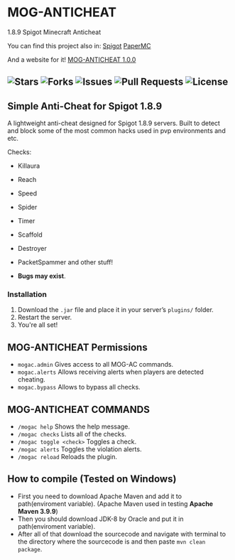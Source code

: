 # MOG-ANTICHEAT
1.8.9 Spigot Minecraft Anticheat


You can find this project also in: [Spigot](https://www.spigotmc.org/resources/mog-anticheat.125279/) [PaperMC](https://hangar.papermc.io/mogdeveloping/MOG-ANTICHEAT)

And a website for it! [MOG-ANTICHEAT 1.0.0](https://mog-developing.github.io/MOG-ANTICHEAT/)

![Stars](https://img.shields.io/github/stars/MOG-Developing/MOG-ANTICHEAT?style=for-the-badge&color=brightgreen) ![Forks](https://img.shields.io/github/forks/MOG-Developing/MOG-ANTICHEAT?style=for-the-badge&color=blue) ![Issues](https://img.shields.io/github/issues/MOG-Developing/MOG-ANTICHEAT?style=for-the-badge&color=yellow) ![Pull Requests](https://img.shields.io/github/issues-pr/MOG-Developing/MOG-ANTICHEAT?style=for-the-badge&color=orange) ![License](https://img.shields.io/github/license/MOG-Developing/MOG-ANTICHEAT?style=for-the-badge&color=red)
--- 

## Simple Anti-Cheat for Spigot 1.8.9
A lightweight anti-cheat designed for Spigot 1.8.9 servers. Built to detect and block some of the most common hacks used in pvp environments and etc.

Checks:
- Killaura
- Reach
- Speed
- Spider
- Timer
- Scaffold
- Destroyer
- PacketSpammer
and other stuff!

- **Bugs may exist**.

### Installation
1. Download the `.jar` file and place it in your server’s `plugins/` folder.
2. Restart the server.
3. You're all set!


## MOG-ANTICHEAT Permissions
- ``mogac.admin`` Gives access to all MOG-AC commands.
- ``mogac.alerts`` Allows receiving alerts when players are detected cheating.
- ``mogac.bypass`` Allows to bypass all checks.

## MOG-ANTICHEAT COMMANDS
- ``/mogac help`` Shows the help message.
- ``/mogac checks`` Lists all of the checks.
- ``/mogac toggle <check>`` Toggles a check.
- ``/mogac alerts`` Toggles the violation alerts.
- ``/mogac reload`` Reloads the plugin.



## How to compile  (Tested on Windows)
- First you need to download Apache Maven and add it to path(enviroment variable). (Apache Maven used in testing **Apache Maven 3.9.9**)
- Then you should download JDK-8 by Oracle and put it in path(enviroment variable).
- After all of that download the sourcecode and navigate with terminal to the directory where the sourcecode is and then paste ``mvn clean package``.
